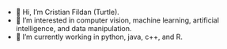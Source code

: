 - 👋 Hi, I’m Cristian Fildan (Turtle).
- 👀 I’m interested in computer vision, machine learning, artificial intelligence, and data manipulation.
- 🌱 I’m currently working in python, java, c++, and R.

<!---
CristianFildan/CristianFildan is a ✨ special ✨ repository because its `README.md` (this file) appears on your GitHub profile.
You can click the Preview link to take a look at your changes.
--->
